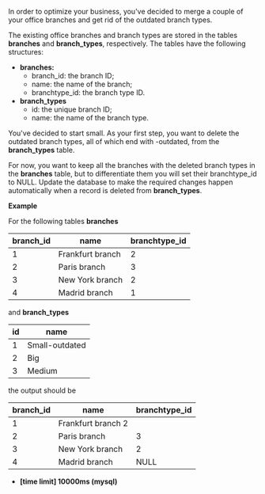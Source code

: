 In order to optimize your business, you've decided to merge a couple of your office branches and get rid of the outdated branch types.

The existing office branches and branch types are stored in the tables __branches__ and __branch_types__, respectively. The tables have the following structures:

* __branches:__
  + branch_id: the branch ID;
  + name: the name of the branch;
  + branchtype_id: the branch type ID.
* __branch_types__
  + id: the unique branch ID;
  + name: the name of the branch type.
  
You've decided to start small. As your first step, you want to delete the outdated branch types, all of which end with -outdated, from the __branch_types__ table.

For now, you want to keep all the branches with the deleted branch types in the __branches__ table, but to differentiate them you will set their branchtype_id to NULL. Update the database to make the required changes happen automatically when a record is deleted from __branch_types__.

__Example__

For the following tables __branches__

|branch_id|	name	|branchtype_id|
|---|---|---|
|1|	Frankfurt branch|	2|
|2|	Paris branch	|3|
|3|	New York branch	|2|
|4|	Madrid branch	|1|

and __branch_types__

|id|	name|
|---|---|
|1|	Small-outdated|
|2|	Big|
|3|	Medium|

the output should be

|branch_id	|name|	branchtype_id|
|---|---|---|
|1|	Frankfurt branch	2|
|2|	Paris branch|	3|
|3|	New York branch|	2|
|4|	Madrid branch|	NULL|

* __[time limit] 10000ms (mysql)__
